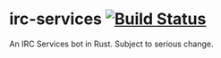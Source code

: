 # irc-services [![Build Status](https://travis-ci.org/aatxe/irc-services.svg?branch=master)](https://travis-ci.org/aatxe/irc-services) #
An IRC Services bot in Rust. Subject to serious change.
